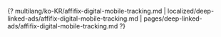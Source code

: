 {? multilang/ko-KR/affifix-digital-mobile-tracking.md | localized/deep-linked-ads/affifix-digital-mobile-tracking.md | pages/deep-linked-ads/affifix-digital-mobile-tracking.md ?}
